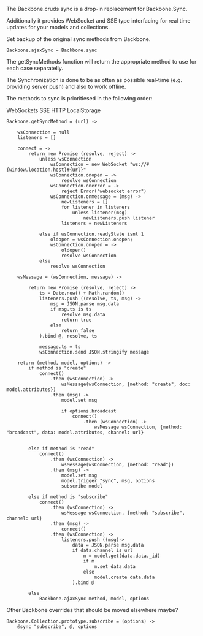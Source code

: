 The Backbone.cruds sync is a drop-in replacement for Backbone.Sync.

Additionally it provides WebSocket and SSE type interfacing for real time
updates for your models and collections.

Set backup of the original sync methods from Backbone.

    Backbone.ajaxSync = Backbone.sync

The getSyncMethods function will return the appropriate method to use for each case
separatelly.

The Synchronization is done to be as often as possible real-time (e.g. providing server push) and
also to work offline.

The methods to sync is prioritiesed in the following order:

WebSockets
SSE
HTTP
LocalStorage

    Backbone.getSyncMethod = (url) ->

        wsConnection = null
        listeners = []

        connect = ->
            return new Promise (resolve, reject) ->
                unless wsConnection
                    wsConnection = new WebSocket "ws://#{window.location.host}#{url}"
                    wsConnection.onopen = ->
                        resolve wsConnection
                    wsConnection.onerror = ->
                        reject Error("websocket error")
                    wsConnection.onmessage = (msg) ->
                        newListeners = []
                        for listener in listeners
                            unless listener(msg)
                                newListeners.push listener
                        listeners = newListeners

                else if wsConnection.readyState isnt 1
                    oldopen = wsConnection.onopen;
                    wsConnection.onopen = ->
                        oldopen()
                        resolve wsConnection
                else
                    resolve wsConnection

        wsMessage = (wsConnection, message) ->

            return new Promise (resolve, reject) ->
                ts = Date.now() + Math.random()
                listeners.push ((resolve, ts, msg) ->
                    msg = JSON.parse msg.data
                    if msg.ts is ts
                        resolve msg.data
                        return true
                    else 
                        return false
                ).bind @, resolve, ts

                message.ts = ts
                wsConnection.send JSON.stringify message

        return (method, model, options) ->
            if method is "create"
                connect()
                    .then (wsConnection) ->
                        wsMessage(wsConnection, {method: "create", doc: model.attributes})
                    .then (msg) ->
                        model.set msg

                        if options.broadcast
                            connect()
                                .then (wsConnection) ->
                                    wsMessage wsConnection, {method: "broadcast", data: model.attributes, channel: url}


            else if method is "read"
                connect()
                    .then (wsConnection) ->
                        wsMessage(wsConnection, {method: "read"})
                    .then (msg) ->
                        model.set msg
                        model.trigger "sync", msg, options
                        subscribe model

            else if method is "subscribe"
                connect()
                    .then (wsConnection) ->
                        wsMessage wsConnection, {method: "subscribe", channel: url}
                    .then (msg) ->
                        connect()
                    .then (wsConnection) ->
                        listeners.push ((msg)->
                            data = JSON.parse msg.data
                            if data.channel is url
                                m = model.get(data.data._id)
                                if m
                                    m.set data.data
                                else
                                    model.create data.data
                            ).bind @

            else 
                Backbone.ajaxSync method, model, options



Other Backbone overrides that should be moved elsewhere maybe?

    Backbone.Collection.prototype.subscribe = (options) ->
        @sync "subscribe", @, options

